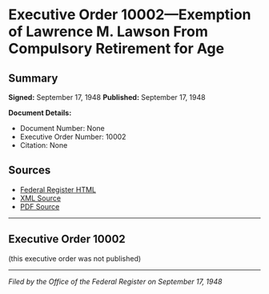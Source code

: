 # Executive Order 10002—Exemption of Lawrence M. Lawson From Compulsory Retirement for Age

## Summary

**Signed:** September 17, 1948
**Published:** September 17, 1948

**Document Details:**
- Document Number: None
- Executive Order Number: 10002
- Citation: None

## Sources
- [Federal Register HTML](https://www.presidency.ucsb.edu/documents/executive-order-10002-exemption-lawrence-m-lawson-from-compulsory-retirement-for-age)
- [XML Source](None)
- [PDF Source](None)

---

## Executive Order 10002

(this executive order was not published)

---

*Filed by the Office of the Federal Register on September 17, 1948*
